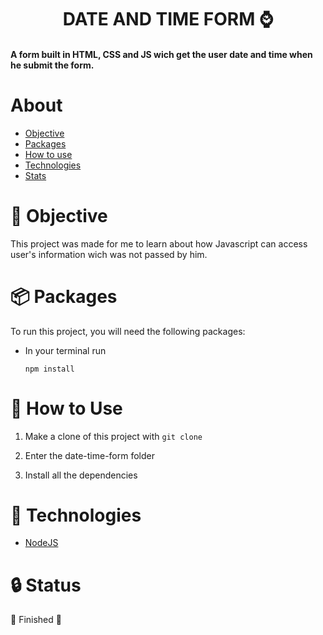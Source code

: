 <h1 align="center">DATE AND TIME FORM ⌚</h1>

<h4 align="init">A form built in HTML, CSS and JS wich get the user date and time when he submit the form.</h4>

About
=========
* [Objective](https://github.com/othiagocorreia/date-time-form/blob/main/README.md#-objective)
* [Packages](https://github.com/othiagocorreia/date-time-form/blob/main/README.md#-packages)
* [How to use](https://github.com/othiagocorreia/date-time-form/blob/main/README.md#-how-to-use)
* [Technologies](https://github.com/othiagocorreia/date-time-form/blob/main/README.md#-technologies)
* [Stats](https://github.com/othiagocorreia/date-time-form/blob/main/README.md#-status)

# 🎯 Objective
This project was made for me to learn about how Javascript can access user's information wich was not passed by him.

# 📦 Packages
To run this project, you will need the following packages: 

* In your terminal run

    ``` npm install ```

    
# 🔨 How to Use

1. Make a clone of this project with ``` git clone ```

2. Enter the date-time-form folder

3. Install all the dependencies 

# 👾 Technologies

* [NodeJS](https://nodejs.org/en/)

# 🔒 Status
🥂 Finished 🥂
